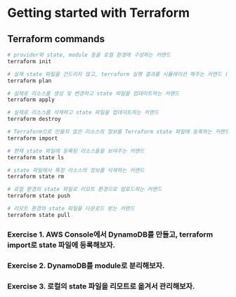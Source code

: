 # Getting started with Terraform

## Terraform commands
```bash
# provider와 state, module 등을 로컬 환경에 구성하는 커맨드
terraform init

# 실제 state 파일을 건드리지 않고, terraform 실행 결과를 시뮬레이션 해주는 커맨드 (가장 많이 사용)
terraform plan

# 실제로 리소스를 생성 및 변경하고 state 파일을 업데이트하는 커맨드
terraform apply

# 실제로 리소스를 삭제하고 state 파일을 업데이트하는 커맨드
terraform destroy

# Terraform으로 만들지 않은 리소스의 정보를 Terraform state 파일에 등록하는 커맨드
terraform import

# 현재 state 파일에 등록된 리소스들을 보여주는 커맨드
terraform state ls

# state 파일에서 특정 리소스의 정보를 삭제하는 커맨드
terraform state rm

# 로컬 환경의 state 파일로 리모트 환경으로 업로드하는 커맨드
terraform state push

# 리모트 환경의 state 파일을 다운로드 받는 커맨드
terraform state pull
```

### Exercise 1. AWS Console에서 DynamoDB를 만들고, terraform import로 state 파일에 등록해보자.

### Exercise 2. DynamoDB를 module로 분리해보자.

### Exercise 3. 로컬의 state 파일을 리모트로 옮겨서 관리해보자.

